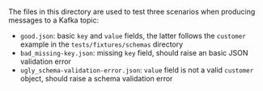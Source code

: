 The files in this directory are used to test three scenarios when producing messages to a Kafka
topic:

- `good.json`: basic `key` and `value` fields, the latter follows the `customer` example in the
  `tests/fixtures/schemas` directory
- `bad_missing-key.json`: missing `key` field, should raise an basic JSON validation error
- `ugly_schema-validation-error.json`: `value` field is not a valid `customer` object, should raise
  a schema validation error
